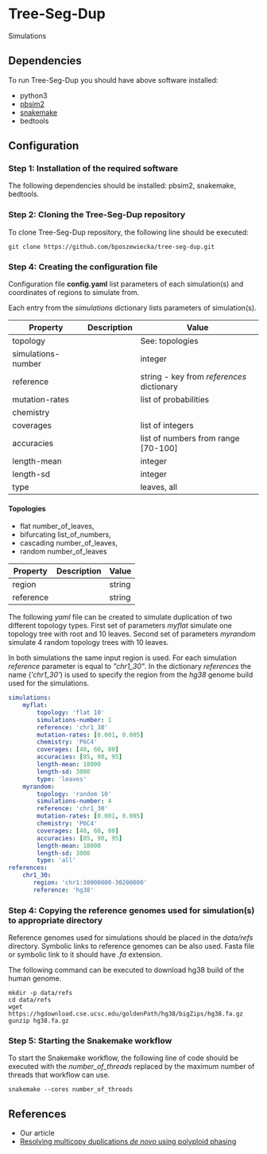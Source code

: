 # Tree-Seg-Dup

Simulations

##  Dependencies

To run Tree-Seg-Dup you should have above software installed:

* python3
* [pbsim2](https://github.com/yukiteruono/pbsim2)
* [snakemake](https://snakemake.readthedocs.io/en/stable/)
* bedtools

## Configuration

### Step 1: Installation of the required software

The following dependencies should be installed: pbsim2, snakemake, bedtools.

### Step 2: Cloning the Tree-Seg-Dup repository

To clone Tree-Seg-Dup repository, the following line should be executed:

```
git clone https://github.com/bposzewiecka/tree-seg-dup.git
```

### Step 4: Creating the configuration file

Configuration file **config.yaml** list parameters of each simulation(s) and coordinates of regions to simulate from.

Each entry from the  *simulations* dictionary lists parameters of simulation(s).

| Property | Description | Value |
|---|---|---|
| topology | | See: topologies |  
| simulations-number | | integer |
| reference | | string - key from *references* dictionary |
| mutation-rates | | list of probabilities |
| chemistry | | |
| coverages |     | list of integers |
| accuracies | | list of numbers from range [70-100] |
| length-mean | | integer |
| length-sd | | integer |
| type | | leaves, all  |

#### Topologies

* flat number_of_leaves,
* bifurcating list_of_numbers,
* cascading number_of_leaves,
* random number_of_leaves

| Property | Description | Value |
|---|---|---|
| region | | string |  
| reference | | string |

The following *yaml* file can be created to simulate duplication of two different topology types. First set of parameters *myflat* simulate
one topology tree with root and 10 leaves. Second set of parameters *myrandom* simulate 4 random topology trees with 10 leaves.

In both simulations the same input region is used. For each simulation *reference* parameter is equal to *"chr1_30"*.
In the dictionary *references* the name (*'chr1_30'*) is used to specify the region from the *hg38* genome build used for the simulations.

```yaml
simulations:
    myflat:
        topology: 'flat 10'
        simulations-number: 1
        reference: 'chr1_30'
        mutation-rates: [0.001, 0.005]
        chemistry: 'P6C4'
        coverages: [40, 60, 80]
        accuracies: [85, 90, 95]
        length-mean: 18000
        length-sd: 3000
        type: 'leaves'
    myrandom:
        topology: 'random 10'
        simulations-number: 4
        reference: 'chr1_30'
        mutation-rates: [0.001, 0.005]
        chemistry: 'P6C4'
        coverages: [40, 60, 80]
        accuracies: [85, 90, 95]
        length-mean: 18000
        length-sd: 3000
        type: 'all'
references:
    chr1_30:
       region: 'chr1:30000000-30200000'
       reference: 'hg38'
```

### Step 4: Copying the reference genomes used for simulation(s) to appropriate directory

Reference genomes used for simulations should be placed in the *data/refs* directory.
Symbolic links to reference genomes can be also used.
Fasta file or symbolic link to it should have *.fa* extension.

The following command can be executed to download hg38 build of the human genome.

```
mkdir -p data/refs
cd data/refs
wget https://hgdownload.cse.ucsc.edu/goldenPath/hg38/bigZips/hg38.fa.gz
gunzip hg38.fa.gz
```

### Step 5: Starting the Snakemake workflow

To start the Snakemake workflow, the following line of code should be executed with the *number_of_threads* replaced by the maximum number of threads that workflow can use.

```
snakemake --cores number_of_threads
```

## References

* Our article
* [Resolving multicopy duplications *de novo* using polyploid phasing](https://pubmed.ncbi.nlm.nih.gov/28808695/)
